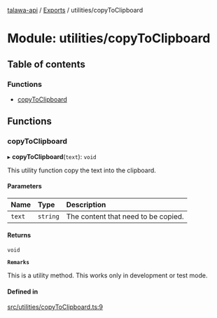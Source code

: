 [talawa-api](../README.md) / [Exports](../modules.md) / utilities/copyToClipboard

# Module: utilities/copyToClipboard

## Table of contents

### Functions

- [copyToClipboard](utilities_copyToClipboard.md#copytoclipboard)

## Functions

### copyToClipboard

▸ **copyToClipboard**(`text`): `void`

This utility function copy the text into the clipboard.

#### Parameters

| Name | Type | Description |
| :------ | :------ | :------ |
| `text` | `string` | The content that need to be copied. |

#### Returns

`void`

**`Remarks`**

This is a utility method. This works only in development or test mode.

#### Defined in

[src/utilities/copyToClipboard.ts:9](https://github.com/PalisadoesFoundation/talawa-api/blob/3677888/src/utilities/copyToClipboard.ts#L9)
